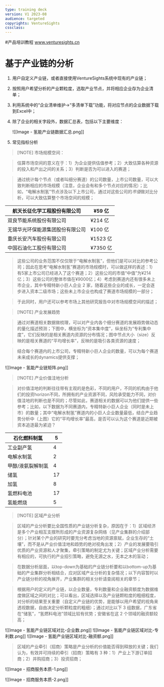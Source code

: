 ```yaml
---
type: training deck
version: V1 2023-08
audience: targeted
copyrights: VentureSights
cssclass: 
---
```


#产品培训教程 www.venturesights.cn

# 基于产业链的分析

1. 用户自定义产业链，或者直接使用VentureSights系统中现有的产业链；
2. 按照用户希望分析的产业颗粒度，选取产业节点，并将相应企业存为企业清单；
3. 利用系统中的“企业清单维护->“多清单下载”功能，将对应节点的企业数据下载到Excel中；
4. 除了企业的相关字段外，数据汇总表，包括以下主要维度：
	
	![[Image - 氢能产业链数据汇总.png]]
5. 常见指标分析

> [!NOTE] 市场规模空间：

> 估算市场空间的意义在于：1）为企业提供估值参考；2）大致估算各种资源的投入和产出之间的关系；3）判断是否为可以进入的赛道；

> 通过统计每个节点（或者叫细分赛道）的公司数量，上市公司数量，可以大致判断相应的市场规模（注意，企业会有和多个节点对应的情况）；比如，“电解水制氢”节点涉及以下上市公司，通过对这些公司的*市值*做对比分析，可以大致估算整个市场空间的规模；

| 航天长征化学工程股份有限公司   | ¥59 亿   |
|------------------|---------|
| 双良节能系统股份有限公司     | ¥214 亿  |
| 无锡华光环保能源集团股份有限公司 | ¥100 亿  |
| 重庆长安汽车股份有限公司     | ¥1523 亿 |
| 中国石油化工股份有限公司     | ¥7350 亿 |

> 这些公司的业务范围不仅仅限于“电解水制氢”，但他们是可以对比的参考公司；因此在思考“电解水制氢”赛道的市场规模时，可以做这样的表述：1）有5家上市公司已经进入了这个赛道；2）这些公司的市值“中值”为¥214亿；3）这些公司的整体市值在¥9000亿；4）考虑到赛道内还有很多未上市企业，其中专精特新小巨人企业 2 家，随着这些企业的成长，一定会逐步进入资本二级市场；这些未上市企业也构成了赛道市场规模的一部分；

>于此同时，用户还可以参考市场上其他研究报告中对市场规模空间的描述；



> [!NOTE] 产业发展趋势

> 通过对赛道相关数据做梳理，可以对产业内各个细分赛道的发展趋势做动态的量化描述预测；下图中，横坐标为“资本集中度”，纵坐标为“专利集中度”，它们反映的是相关赛道内资源的分布情况；图中节点大小（size）反映的是相关赛道的“平均增长率”，反映的是吸引各类资源的速度；

>结合每个赛道内的上市公司，专精特新小巨人企业的数量，可以为每个赛道未来成长的dynamics提供支撑；

![[Image - 氢能产业链矩阵.png]]


> [!NOTE] 产业价值洼地分析

> 对价值洼地的判断往往带有主观的是色彩，不同的用户，不同的机构由于他们的投资horizon不同，所拥有的产业资源不同，风险承受能力不同，对价值洼地的判断也是不同的；尽管如此，赛道相关的数据可以为他们提供一些参考；比如，以下数据为不同赛道内，专精特新小巨人企业（同时是未上市）的数量；其中“电解水制氢”赛道内的小巨人企业数量最低，结合产业趋势分析中（上图）它的“平均增长率”最高，是否可以认为这个赛道是近期被资本追逐最为紧迫？

| 石化燃料制氢    |  5   |
|-----------|------|
| 工业副产氢     |  4   |
| 电解水制氢     |  2   |
| 甲醇/液氨裂解制氢 |  4   |
| 储氢        |  17  |
| 加氢        |  8   |
| 氢燃料电池     |  17  |
| 氢能燃烧      |  5   |

> [!NOTE] 区域产业分析

> 区域的产业分析要比全国性质的产业链分析复杂，原因在于：1）区域经济是多个产业相互支撑所形成的产业资源复杂网络（见产业集群的介绍部分）；针对某个产业的研究时要充分考虑当地的资源禀赋，企业生存的“土壤”，而不是从产业价值洼地和趋势的绝对视角出发；2）产业的发展要吸引优质的产业资源和人才聚集，牵引策略的制定尤为关键；区域产业分析需要有相应的，可执行的产业招引策略，避免无源之水，无本之木的盲动；

>在数据分析层面，以top-down为基础的产业链分析要和以bottom-up为基础的产业集群分析相结合，应对区域产业分析的复杂情况；以下内容暂时以产业链分析的视角展开，产业集群的相关分析请查阅相关的章节；

>根据用户的定义的产业链，以企业数量，专利数量和企业融资额度为数据维度做区域之间的对比；可以看出，区域选择以及产业链颗粒度的粗细程度，对分析的结果至关重要（自定义产业链的优势，是能够以用户希望的视角来透视数据，自由决定分析颗粒度的粗细）；通过对比以下 3 组数据，广东省在“储氢”，“氢燃料电池”领域比较有优势；安徽省在这 2 个领域的融资额较高；

![[Image - 氢能产业链区域对比-企业数.png]]
![[Image - 氢能产业链区域对比-专利数.png]]
![[Image - 氢能产业链区域对比-融资额.png]]

>区域的产业牵引（招商）策略是产业分析的价值能否得到释放的关键；我们认为，有效并可持续的牵引（招商）策略有 3 种：1）产业上下游订单招商；2）并购招商；3）投资招商；

![[Image - 招商服务本质-1.png]]

![[Image - 招商服务本质-2.png]]
